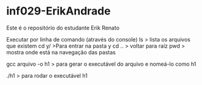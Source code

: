 # inf029-ErikAndrade

Este é o repositório do estudante Erik Renato

Executar por linha de comando (através do console)
ls > lista os arquivos que existem
cd y/ >Para entrar na pasta y
cd .. > voltar para raíz
pwd > mostra onde está na navegação das pastas

gcc arquivo -o h1 > para gerar o executável do arquivo e nomeá-lo como h1

./h1 > para rodar o executável h1